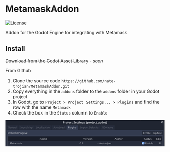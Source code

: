 # MetamaskAddon
[![License](https://img.shields.io/badge/License-Apache_2.0-blue.svg)](https://opensource.org/licenses/Apache-2.0)

Addon for the Godot Engine for integrating with Metamask

## Install
~~Download from the Godot Asset Library~~ - _soon_

From Github

1. Clone the source code `https://github.com/nate-trojian/MetamaskAddon.git`
2. Copy everything in the `addons` folder to the `addons` folder in your Godot project
3. In Godot, go to `Project > Project Settings... > Plugins` and find the row with the name `Metamask`
4. Check the box in the `Status` column to `Enable`

![Enable Plugin](screenshots/enable_plugin.png)

